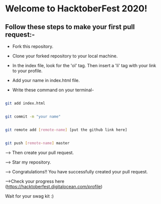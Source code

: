 # Welcome to HacktoberFest 2020!

##  Follow these steps to make your first pull request:-

- Fork this repository.

- Clone your forked repository to your local machine.

- In the index file, look for the 'ol' tag. Then insert a 'li' tag with your link to your profile.

- Add your name in index.html file.

- Write these command on your terminal-

```sh

git add index.html

```

```sh

git commit -m "your name"

```

```sh

git remote add [remote-name] [put the github link here]

```

```sh

git push [remote-name] master

```

--> Then create your pull request.

--> Star my repository.

--> Congratulations!! You have successfully created your pull request.

-->Check your progress here (https://hacktoberfest.digitalocean.com/profile)

Wait for your swag kit :)
